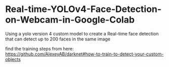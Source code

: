 # Real-time-YOLOv4-Face-Detection-on-Webcam-in-Google-Colab
Using a yolo version 4 custom model to create a Real-time face detection that can detect up to 200 faces in the same image

find the training steps from here:
https://github.com/AlexeyAB/darknet#how-to-train-to-detect-your-custom-objects
